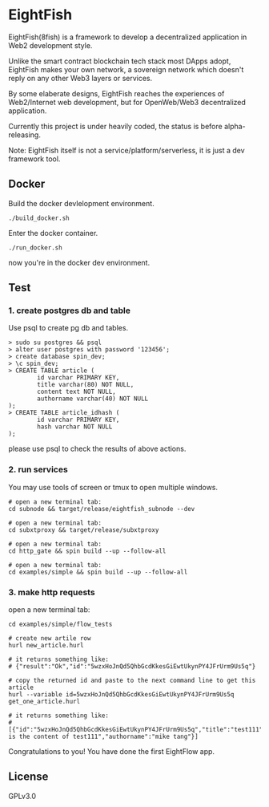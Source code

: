 # EightFish

EightFish(8fish) is a framework to develop a decentralized application in Web2 development style.

Unlike the smart contract blockchain tech stack most DApps adopt, EightFish makes your own network, a sovereign network which doesn't reply on any other Web3 layers or services.

By some elaberate designs, EightFish reaches the experiences of Web2/Internet web development, but for OpenWeb/Web3 decentralized application.

Currently this project is under heavily coded, the status is before alpha-releasing.

Note: EightFish itself is not a service/platform/serverless, it is just a dev framework tool.


## Docker

Build the docker devlelopment environment.
```
./build_docker.sh
```

Enter the docker container.

```
./run_docker.sh
```

now you're in the docker dev environment.

## Test

### 1. create postgres db and table

Use psql to create pg db and tables.

```
> sudo su postgres && psql
> alter user postgres with password '123456';
> create database spin_dev;
> \c spin_dev;
> CREATE TABLE article (
        id varchar PRIMARY KEY, 
        title varchar(80) NOT NULL,
        content text NOT NULL,
        authorname varchar(40) NOT NULL
);
> CREATE TABLE article_idhash (
        id varchar PRIMARY KEY,
        hash varchar NOT NULL
);

```
please use psql to check the results of above actions.


### 2. run services 

You may use tools of screen or tmux to open multiple windows.

```
# open a new terminal tab:
cd subnode && target/release/eightfish_subnode --dev

# open a new terminal tab:
cd subxtproxy && target/release/subxtproxy

# open a new terminal tab:
cd http_gate && spin build --up --follow-all

# open a new terminal tab:
cd examples/simple && spin build --up --follow-all

```

### 3. make http requests

open a new terminal tab:
```
cd examples/simple/flow_tests

# create new artile row
hurl new_article.hurl

# it returns something like:
# {"result":"Ok","id":"5wzxHoJnQd5QhbGcdKkesGiEwtUkynPY4JFrUrm9Us5q"}

# copy the returned id and paste to the next command line to get this article 
hurl --variable id=5wzxHoJnQd5QhbGcdKkesGiEwtUkynPY4JFrUrm9Us5q get_one_article.hurl

# it returns something like:
# [{"id":"5wzxHoJnQd5QhbGcdKkesGiEwtUkynPY4JFrUrm9Us5q","title":"test111","content":"this is the content of test111","authorname":"mike tang"}]

```

Congratulations to you! You have done the first EightFlow app.


## License

GPLv3.0


